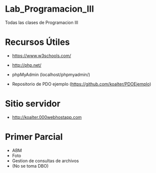 # Lab_Programacion_III
Todas las clases de Programacion III


# Recursos Útiles
* https://www.w3schools.com/

* http://php.net/

* phpMyAdmin (localhost/phpmyadmin/)

* Repositorio de PDO ejemplo (https://github.com/koalter/PDOEjemplo)

# Sitio servidor
* http://koalter.000webhostapp.com

# Primer Parcial
* ABM
* Foto
* Gestion de consultas de archivos
* (No se toma DBO)